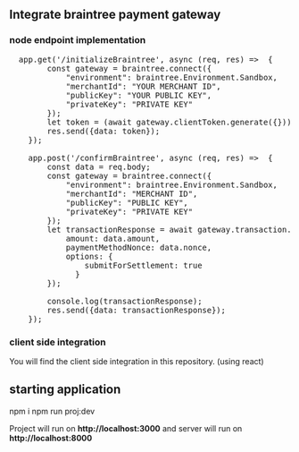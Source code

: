 

## Integrate braintree payment gateway



### node endpoint implementation

<pre>
  app.get('/initializeBraintree', async (req, res) =>  {
        const gateway = braintree.connect({
            "environment": braintree.Environment.Sandbox,
            "merchantId": "YOUR MERCHANT ID",
            "publicKey": "YOUR PUBLIC KEY",
            "privateKey": "PRIVATE KEY"
        });
        let token = (await gateway.clientToken.generate({})).clientToken;
        res.send({data: token});
    });

    app.post('/confirmBraintree', async (req, res) =>  {
        const data = req.body;
        const gateway = braintree.connect({
            "environment": braintree.Environment.Sandbox,
            "merchantId": "MERCHANT ID",
            "publicKey": "PUBLIC KEY",
            "privateKey": "PRIVATE KEY"
        });
        let transactionResponse = await gateway.transaction.sale({
            amount: data.amount,
            paymentMethodNonce: data.nonce,
            options: {
                submitForSettlement: true
              }
        });
        
        console.log(transactionResponse);
        res.send({data: transactionResponse});
    });
</pre>

### client side integration
You will find the client side integration in this repository. (using react)


## starting application
npm i 
npm run proj:dev

Project will run on <b>http://localhost:3000</b> and server will run on <b>http://localhost:8000</b>